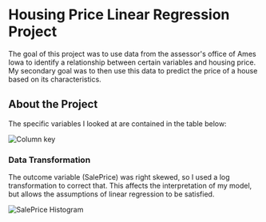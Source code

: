 # Housing Price Linear Regression Project

The goal of this project was to use data from the assessor's office of Ames Iowa to identify a relationship between certain variables and housing price. My secondary goal was to then use this data to predict the price of a house based on its characteristics. 

## About the Project

The specific variables I looked at are contained in the table below:

![Column key](https://github.com/lwilsen/IEX_Training/blob/main/LR/Images/Screenshot%202024-04-23%20at%208.20.55%E2%80%AFAM.png)

### Data Transformation

The outcome variable (SalePrice) was right skewed, so I used a log transformation to correct that. This affects the interpretation of my model, but allows the assumptions of linear regression to be satisfied.

![SalePrice Histogram](https://github.com/lwilsen/IEX_Training/blob/main/LR/Images/Screenshot%202024-04-23%20at%208.35.41%E2%80%AFAM.png)
